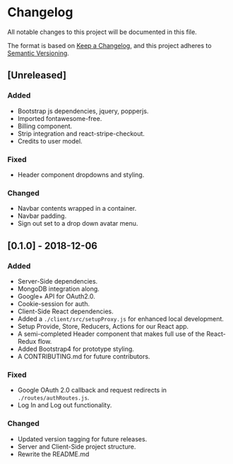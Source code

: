# Changelog
All notable changes to this project will be documented in this file.

The format is based on [Keep a Changelog](https://keepachangelog.com/en/1.0.0/),
and this project adheres to [Semantic Versioning](https://semver.org/spec/v2.0.0.html).

## [Unreleased]
### Added
* Bootstrap js dependencies, jquery, popperjs.
* Imported fontawesome-free.
* Billing component.
* Strip integration and react-stripe-checkout.
* Credits to user model.

### Fixed
* Header component dropdowns and styling.

### Changed
* Navbar contents wrapped in a container.
* Navbar padding.
* Sign out set to a drop down avatar menu.

## [0.1.0] - 2018-12-06
### Added
* Server-Side dependencies.
* MongoDB integration along.
* Google+ API for OAuth2.0.
* Cookie-session for auth.
* Client-Side React dependencies.
* Added a `./client/src/setupProxy.js` for enhanced local development.
* Setup Provide, Store, Reducers, Actions for our React app.
* A semi-completed Header component that makes full use of the React-Redux flow.
* Added Bootstrap4 for prototype styling.
* A CONTRIBUTING.md for future contributors.

### Fixed
* Google OAuth 2.0 callback and request redirects in `./routes/authRoutes.js`.
* Log In and Log out functionality.

### Changed
* Updated version tagging for future releases.
* Server and Client-Side project structure.
* Rewrite the README.md
